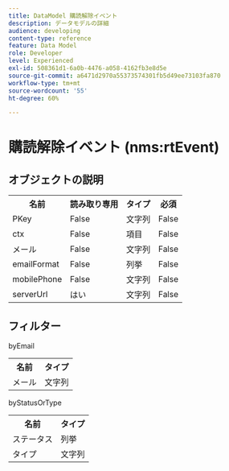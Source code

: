 ```yaml
---
title: DataModel 購読解除イベント
description: データモデルの詳細
audience: developing
content-type: reference
feature: Data Model
role: Developer
level: Experienced
exl-id: 508361d1-6a0b-4476-a058-4162fb3e8d5e
source-git-commit: a6471d2970a55373574301fb5d49ee73103fa870
workflow-type: tm+mt
source-wordcount: '55'
ht-degree: 60%

---
```


# 購読解除イベント (nms:rtEvent)

## オブジェクトの説明

<table>
               <tr>
                  <th>名前</th>
                  <th>読み取り専用</th>
                  <th>タイプ</th>
                  <th>必須</th>
               </tr>
               <tr>
                  <td>PKey</td>
                  <td>False</td>
                  <td>文字列</td>
                  <td>False</td>
               </tr>
               <tr>
                  <td>ctx</td>
                  <td>False</td>
                  <td>項目</td>
                  <td>False</td>
               </tr>
               <tr>
                  <td>メール</td>
                  <td>False</td>
                  <td>文字列</td>
                  <td>False</td>
               </tr>
               <tr>
                  <td>emailFormat</td>
                  <td>False</td>
                  <td>列挙</td>
                  <td>False</td>
               </tr>
               <tr>
                  <td>mobilePhone</td>
                  <td>False</td>
                  <td>文字列</td>
                  <td>False</td>
               </tr>
               <tr>
                  <td>serverUrl</td>
                  <td>はい</td>
                  <td>文字列</td>
                  <td>False</td>
               </tr>
            </table>

## フィルター

byEmail

<table>
    <tr>
    <th>名前</th>
    <th>タイプ</th>
    </tr>
    <tr>
    <td>メール</td>
    <td>文字列</td>
    </tr>
</table>

byStatusOrType

<table>
        <tr>
        <th>名前</th>
        <th>タイプ</th>
        </tr>
        <tr>
        <td>ステータス</td>
        <td>列挙</td>
        </tr>
        <tr>
        <td>タイプ</td>
        <td>文字列</td>
        </tr>
    </table>
